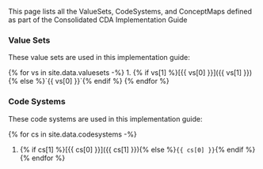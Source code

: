 
This page lists all the ValueSets, CodeSystems, and ConceptMaps defined as part of the Consolidated CDA Implementation Guide

### Value Sets

These value sets are used in this implementation guide:

<div class="bg-success" markdown="1">
{% for vs in site.data.valuesets -%}
1. {% if vs[1] %}[{{ vs[0] }}]({{ vs[1] }}){% else %}`{{ vs[0] }}`{% endif %}
{% endfor %}
</div>

### Code Systems

These code systems are used in this implementation guide:

{% for cs in site.data.codesystems -%}
1. {% if cs[1] %}[{{ cs[0] }}]({{ cs[1] }}){% else %}`{{ cs[0] }}`{% endif %}
{% endfor %}
